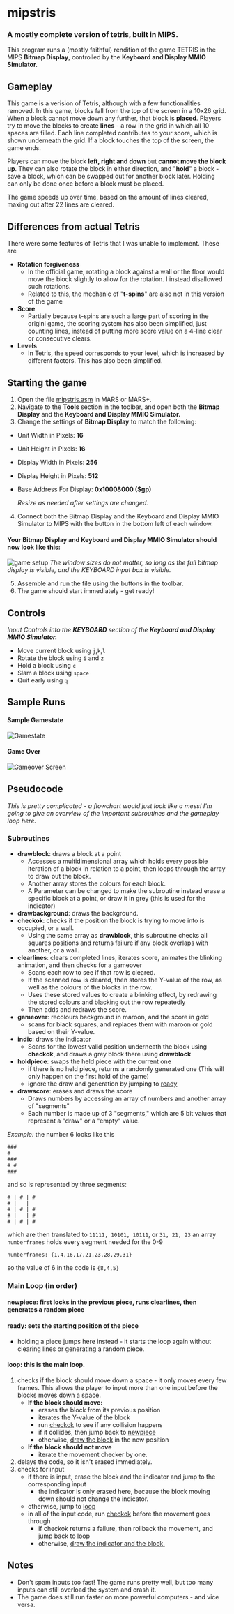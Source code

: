 # mipstris
### A mostly complete version of tetris, built in MIPS.
This program runs a (mostly faithful) rendition of the game TETRIS in the MIPS **Bitmap Display**, controlled by the **Keyboard and Display MMIO Simulator.**

## Gameplay
This game is a verision of Tetris, although with a few functionalities removed.
In this game, blocks fall from the top of the screen in a 10x26 grid. When a block cannot move down any further, that block is **placed**. Players try to move the blocks to create **lines** - a row in the grid in which all 10 spaces are filled. Each line completed contributes to your score, which is shown underneath the grid. If a block touches the top of the screen, the game ends.

Players can move the block **left, right and down** but **cannot move the block up**. They can also rotate the block in either direction, and "**hold**" a block - save a block, which can be swapped out for another block later. Holding can only be done once before a block must be placed.

The game speeds up over time, based on the amount of lines cleared, maxing out after 22 lines are cleared. 
## Differences from actual Tetris
There were some features of Tetris that I was unable to implement. These are
- **Rotation forgiveness**
  - In the official game, rotating a block against a wall or the floor would move the block slightly to allow for the rotation. I instead disallowed such rotations.
  - Related to this, the mechanic of "**t-spins**" are also not in this version of the game
- **Score**
  - Partially because t-spins are such a large part of scoring in the originl game, the scoring system has also been simplified, just counting lines, instead of putting more score value on a 4-line clear or consecutive clears.
- **Levels**
  - In Tetris, the speed corresponds to your level, which is increased by different factors. This has also been simplified.
  

## Starting the game
1. Open the file [mipstris.asm](/mipstris.asm) in MARS or MARS+.
2. Navigate to the **Tools** section in the toolbar, and open both the **Bitmap Display** and the **Keyboard and Display MMIO Simulator.**
3. Change the settings of **Bitmap Display** to match the following:

- Unit Width in Pixels: **16**
- Unit Height in Pixels: **16**
- Display Width in Pixels: **256**
- Display Height in Pixels: **512**
- Base Address For Display: **0x10008000 ($gp)**

  *Resize as needed after settings are changed.*

4. Connect both the Bitmap Display and the Keyboard and Display MMIO Simulator to MIPS with the button in the bottom left of each window.
  
  #### Your Bitmap Display and Keyboard and Display MMIO Simulator should now look like this:
![game setup](/images/gamesetup.png)
  *The window sizes do not matter, so long as the full bitmap display is visible, and the KEYBOARD input box is visible.*
  
5. Assemble and run the file using the buttons in the toolbar.
6. The game should start immediately - get ready!
## Controls
*Input Controls into the **KEYBOARD** section of the **Keyboard and Display MMIO Simulator.***
- Move current block using `j`,`k`,`l`
- Rotate the block using `i` and `z`
- Hold a block using `c`
- Slam a block using `space` 
- Quit early using `q`
## Sample Runs
#### Sample Gamestate
![Gamestate](images/samplerun.png)
#### Game Over
![Gameover Screen](images/gameover.png)

## Pseudocode
*This is pretty complicated - a flowchart would just look like a mess! I'm going to give an overview of the important subroutines and the gameplay loop here.*

### Subroutines
- **drawblock**: draws a block at a point
   - Accesses a multidimensional array which holds every possible iteration of a block in relation to a point, then loops through the array to draw out the block.
   - Another array stores the colours for each block.
   - A Parameter can be changed to make the subroutine instead erase a specific block at a point, or draw it in grey (this is used for the indicator)
-  **drawbackground**: draws the background.
-  **checkok**: checks if the position the block is trying to move into is occupied, or a wall.
   - Using the same array as **drawblock**, this subroutine checks all squares positions and returns failure if any block overlaps with another, or a wall.
-  **clearlines**: clears completed lines, iterates score, animates the blinking animation, and then checks for a gameover
   - Scans each row to see if that row is cleared.
   - If the scanned row is cleared, then stores the Y-value of the row, as well as the colours of the blocks in the row.
   - Uses these stored values to create a blinking effect, by redrawing the stored colours and blacking out the row repeatedly
   - Then adds and redraws the score.
- **gameover**: recolours background in maroon, and the score in gold
   - scans for black squares, and replaces them with maroon or gold based on their Y-value.
- **indic**: draws the indicator
   - Scans for the lowest valid position underneath the block using **checkok**, and draws a grey block there using **drawblock** 
- **holdpiece**: swaps the held piece with the current one
   - if there is no held piece, returns a randomly generated one (This will only happen on the first hold of the game)
   - ignore the draw and generation by jumping to [ready](#ready-sets-the-starting-position-of-the-piece)
- **drawscore**: erases and draws the score
   - Draws numbers by accessing an array of numbers and another array of "segments"
   - Each number is made up of 3 "segments," which are 5 bit values that represent a "draw" or a "empty" value.

*Example:*
the number 6 looks like this
```
###
# 
###
# #
###
```
and so is represented by three segments:
```
# | # | #
# |   | 
# | # | #
# |   | #
# | # | #
```
which are then translated to `11111, 10101, 10111`, or `31, 21, 23`
an array `numberframes` holds every segment needed for the 0-9

`numberframes: {1,4,16,17,21,23,28,29,31}`

so the value of 6 in the code is `{8,4,5}`

### Main Loop (in order)

#### **newpiece**: first locks in the previous piece, runs clearlines, then generates a random piece

#### **ready**: sets the starting position of the piece
- holding a piece jumps here instead - it starts the loop again without clearing lines or generating a random piece.

#### **loop**: this is the main loop.
1. checks if the block should move down a space - it only moves every few frames. This allows the player to input more than one input before the blocks moves down a space.
    - **If the block should move:**
      - erases the block from its previous position
      - iterates the Y-value of the block
      - run [checkok](#subroutines) to see if any collision happens
      - if it collides, then jump back to [newpiece](#newpiece-first-locks-in-the-previous-piece-runs-clearlines-then-generates-a-random-piece)
      - otherwise, [draw the block](#subroutines) in the new position
    - **If the block should not move**
      - iterate the movement checker by one.
2. delays the code, so it isn't erased immediately.
3. checks for input
    - if there is input, erase the block and the indicator and jump to the corresponding input
      - the indicator is only erased here, because the block moving down should not change the indicator.
    - otherwise, jump to [loop](#loop-this-is-the-main-loop)
    - in all of the input code, run [checkok](#subroutines) before the movement goes through
      - if checkok returns a failure, then rollback the movement, and jump back to [loop](#loop)
      - otherwise, [draw the indicator and the block.](#subroutines) 

## Notes
- Don't spam inputs too fast! The game runs pretty well, but too many inputs can still overload the system and crash it.
- The game does still run faster on more powerful computers - and vice versa.
